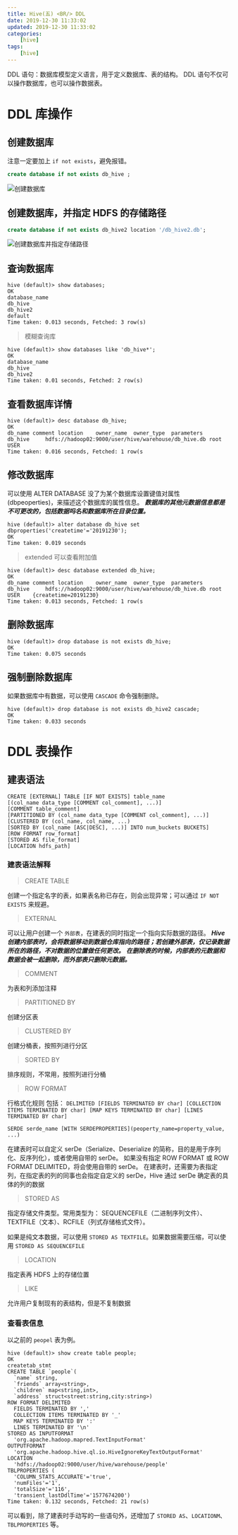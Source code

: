 ```yaml
---
title: Hive(五) <BR/> DDL
date: 2019-12-30 11:33:02
updated: 2019-12-30 11:33:02
categories:
    [hive]
tags:
    [hive]
---
```



DDL 语句：数据库模型定义语言，用于定义数据库、表的结构。
DDL 语句不仅可以操作数据库，也可以操作数据表。

<!-- more -->


# DDL 库操作

## 创建数据库

注意一定要加上 `if not exists`，避免报错。

```sql
create database if not exists db_hive ;
```
![创建数据库](/images/hive/db/create_db.png)

## 创建数据库，并指定 HDFS 的存储路径

```sql
create database if not exists db_hive2 location '/db_hive2.db';
```

![创建数据库并指定存储路径](/images/hive/db/create_db_2.png)

## 查询数据库

```
hive (default)> show databases;
OK
database_name
db_hive
db_hive2
default
Time taken: 0.013 seconds, Fetched: 3 row(s)
```

> 模糊查询库
```
hive (default)> show databases like 'db_hive*';
OK
database_name
db_hive
db_hive2
Time taken: 0.01 seconds, Fetched: 2 row(s)
```

## 查看数据库详情

```
hive (default)> desc database db_hive;
OK
db_name	comment	location	owner_name	owner_type	parameters
db_hive		hdfs://hadoop02:9000/user/hive/warehouse/db_hive.db	root	USER	
Time taken: 0.016 seconds, Fetched: 1 row(s
```

## 修改数据库

可以使用 ALTER DATABASE 没了为某个数据库设置键值对属性(dbpeoperties)，来描述这个数据库的属性信息。
***数据库的其他元数据信息都是不可更改的，包括数据吗名和数据库所在目录位置。***

```
hive (default)> alter database db_hive set dbproperties('createtime'='20191230');
OK
Time taken: 0.019 seconds
```

> extended 可以查看附加值
```
hive (default)> desc database extended db_hive;
OK
db_name	comment	location	owner_name	owner_type	parameters
db_hive		hdfs://hadoop02:9000/user/hive/warehouse/db_hive.db	root	USER	{createtime=20191230}
Time taken: 0.013 seconds, Fetched: 1 row(s
```

## 删除数据库

```
hive (default)> drop database is not exists db_hive;
OK
Time taken: 0.075 seconds
```

## 强制删除数据库

如果数据库中有数据，可以使用 `CASCADE` 命令强制删除。

```
hive (default)> drop database is not exists db_hive2 cascade;
OK
Time taken: 0.033 seconds
```

# DDL 表操作

## 建表语法

```
CREATE [EXTERNAL] TABLE [IF NOT EXISTS] table_name
[(col_name data_type [COMMENT col_comment], ...)]
[COMMENT table_comment]
[PARTITIONED BY (col_name data_type [COMMENT col_comment], ...)]
[CLUSTERED BY (col_name, col_name, ...)
[SORTED BY (col_name [ASC|DESC], ...)] INTO num_buckets BUCKETS]
[ROW FORMAT row_format]
[STORED AS file_format]
[LOCATION hdfs_path]
```

### 建表语法解释

> CREATE TABLE

创建一个指定名字的表，如果表名称已存在，则会出现异常；可以通过 `IF NOT EXISTS` 来规避。

> EXTERNAL

可以让用户创建一个 `外部表`，在建表的同时指定一个指向实际数据的路径。
***Hive 创建内部表时，会将数据移动到数据仓库指向的路径；若创建外部表，仅记录数据所在的路径，不对数据的位置做任何更改。***
***在删除表的时候，内部表的元数据和数据会被一起删除，而外部表只删除元数据。***

> COMMENT

为表和列添加注释

> PARTITIONED BY

创建分区表

> CLUSTERED BY

创建分桶表，按照列进行分区

> SORTED BY

排序规则，不常用，按照列进行分桶

> ROW FORMAT

行格式化规则
包括：
`DELIMITED [FIELDS TERMINATED BY char] [COLLECTION ITEMS TERMINATED BY char] [MAP KEYS TERMINATED BY char] [LINES TERMINATED BY char]`

`SERDE serde_name [WITH SERDEPROPERTIES](peoperty_name=property_value, ...)`

在建表时可以自定义 serDe（Serialize、Deserialize 的简称，目的是用于序列化、反序列化），或者使用自带的 serDe。
如果没有指定 ROW FORMAT 或 ROW FORMAT DELIMITED，将会使用自带的 serDe。
在建表时，还需要为表指定列，在指定表的列的同事也会指定自定义的 serDe，Hive 通过 serDe 确定表的具体的列的数据

> STORED AS

指定存储文件类型。常用类型为： SEQUENCEFILE（二进制序列文件）、TEXTFILE（文本）、RCFILE（列式存储格式文件）。

如果是纯文本数据，可以使用 `STORED AS TEXTFILE`。如果数据需要压缩，可以使用 `STORED AS SEQUENCEFILE`

> LOCATION

指定表再 HDFS 上的存储位置

> LIKE

允许用户复制现有的表结构，但是不复制数据


### 查看表信息

以之前的 `peopel` 表为例。

```
hive (default)> show create table people;
OK
createtab_stmt
CREATE TABLE `people`(
  `name` string, 
  `friends` array<string>, 
  `children` map<string,int>, 
  `address` struct<street:string,city:string>)
ROW FORMAT DELIMITED 
  FIELDS TERMINATED BY ',' 
  COLLECTION ITEMS TERMINATED BY '_' 
  MAP KEYS TERMINATED BY ':' 
  LINES TERMINATED BY '\n' 
STORED AS INPUTFORMAT 
  'org.apache.hadoop.mapred.TextInputFormat' 
OUTPUTFORMAT 
  'org.apache.hadoop.hive.ql.io.HiveIgnoreKeyTextOutputFormat'
LOCATION
  'hdfs://hadoop02:9000/user/hive/warehouse/people'
TBLPROPERTIES (
  'COLUMN_STATS_ACCURATE'='true', 
  'numFiles'='1', 
  'totalSize'='116', 
  'transient_lastDdlTime'='1577674200')
Time taken: 0.132 seconds, Fetched: 21 row(s)
```

可以看到，除了建表时手动写的一些语句外，还增加了 `STORED AS`、`LOCATIONM`、`TBLPROPERTIES` 等。
